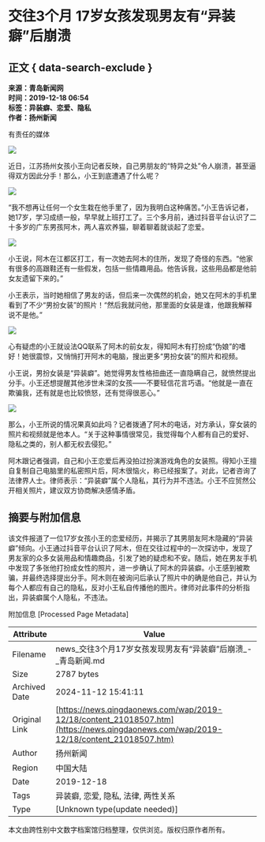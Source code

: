 # 交往3个月 17岁女孩发现男友有“异装癖”后崩溃

## 正文 { data-search-exclude }


**来源：青岛新闻网**  
**时间：2019-12-18 06:54**  
**标签：异装癖、恋爱、隐私**  
**作者：扬州新闻**  

有责任的媒体

![](https://appnews.qingdaonews.com/assets/default/share.png)

近日，江苏扬州女孩小王向记者反映，自己男朋友的“特异之处”令人崩溃，甚至逼得双方因此分手！那么，小王到底遭遇了什么呢？

![](http://news.qingdaonews.com/images/2019-12/18/89e0cdd3-75b3-4201-9380-2873d1614c10.png.2)

“我不想再让任何一个女生栽在他手里了，因为我明白这种痛苦。”小王告诉记者，她17岁，学习成绩一般，早早就上班打工了。三个多月前，通过抖音平台认识了二十多岁的广东男孩阿木，两人喜欢养猫，聊着聊着就谈起了恋爱。

![](http://news.qingdaonews.com/images/2019-12/18/24ad8f67-9a0b-4343-af72-a8b8ee3f5384.png.2)

小王说，阿木在江都区打工，有一次她去阿木的住所，发现了奇怪的东西。“他家有很多的高跟鞋还有一些假发，包括一些情趣用品。他告诉我，这些用品都是他前女友遗留下来的。”

小王表示，当时她相信了男友的话，但后来一次偶然的机会，她又在阿木的手机里看到了不少“男扮女装”的照片！“然后我就问他，那里面的女装是谁，他跟我解释说不是他。”

![](http://news.qingdaonews.com/images/2019-12/18/4a0d525b-5f81-46c8-9cd2-7b2511913600.png.2)

心有疑虑的小王就设法QQ联系了阿木的前女友，得知阿木有打扮成“伪娘”的嗜好！她很震惊，又悄悄打开阿木的电脑，搜出更多“男扮女装”的照片和视频。

小王说，男扮女装是“异装癖”。她觉得男友性格扭曲还一直隐瞒自己，就愤然提出分手。小王还想提醒其他涉世未深的女孩——不要轻信花言巧语。“他就是一直在欺骗我，还有就是也比较愤怒，还有觉得很恶心。”

![](http://news.qingdaonews.com/images/2019-12/18/6ed82157-0427-42dd-8f59-18e32f33a651.png.2)

那么，小王所说的情况果真如此吗？记者拨通了阿木的电话，对方承认，穿女装的照片和视频就是他本人。“关于这种事情很常见，我觉得每个人都有自己的爱好、隐私之类的，别人都无权去侵犯。”

阿木跟记者强调，自己和小王恋爱后再没拍过扮演游戏角色的女装照。得知小王擅自复制自己电脑里的私密照片后，阿木很恼火，称已经报案了。对此，记者咨询了法律界人士。律师表示：“异装癖”属个人隐私，其行为并不违法。小王不应贸然公开相关照片，建议双方协商解决感情矛盾。

## 摘要与附加信息

<!-- tcd_abstract -->
该文件报道了一位17岁女孩小王的恋爱经历，并揭示了其男朋友阿木隐藏的“异装癖”倾向。小王通过抖音平台认识了阿木，但在交往过程中的一次探访中，发现了男友家的众多女装用品和情趣商品，引发了她的疑虑和不安。随后，她在男友手机中发现了多张他打扮成女性的照片，进一步确认了阿木的异装癖。小王感到被欺骗，并最终选择提出分手。阿木则在被询问后承认了照片中的确是他自己，并认为每个人都应有自己的隐私，反对小王私自传播他的图片。律师对此事件的分析指出，异装癖属个人隐私，不违法。
<!-- tcd_abstract_end -->

附加信息 [Processed Page Metadata]

| Attribute       | Value                                  |
|-----------------|----------------------------------------|
| Filename        | news_交往3个月17岁女孩发现男友有“异装癖”后崩溃_-_青岛新闻.md                             |
| Size            | 2787 bytes                           |
| Archived Date   | 2024-11-12 15:41:11                             |
| Original Link   | [https://news.qingdaonews.com/wap/2019-12/18/content_21018507.htm](https://news.qingdaonews.com/wap/2019-12/18/content_21018507.htm)                       |
| Author          | 扬州新闻                               |
| Region          | 中国大陆                               |
| Date            | 2019-12-18                                 |
| Tags            | 异装癖, 恋爱, 隐私, 法律, 两性关系                                 |
| Type            | [Unknown type(update needed)]                                 |
<!-- tcd_table_end -->

本文由跨性别中文数字档案馆归档整理，仅供浏览。版权归原作者所有。
